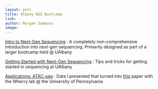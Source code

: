 ```yaml
---
layout: post
title: Albany NGS Bootcamp
link: 
author: Morgan Sammons
image: 
---
```


[Intro to Next-Gen Sequencing](/pdfs/links/Intro_to_NextGen_Sammons_04212017.pdf) 
: A completely non-comprehensive introduction into next-gen sequencing. Primarily designed as part of a larger bootcamp held @ UAlbany

[Getting Started with Next-Gen Sequencing](/pdfs/links/Sammons_NGS_Guidelines_April2017_WebVersion.pdf)
: Tips and tricks for getting started in sequencing at UAlbany 

[Applications: ATAC-seq](/pdfs/links/Bootcamp_ATAC_Seq_Sammons_April2017_WebVersion.pdf)
: Data I presented that turned into [this](http://thesammonslab.org/papers/sammons-science/) paper with the Wherry lab @ the University of Pennsylvania